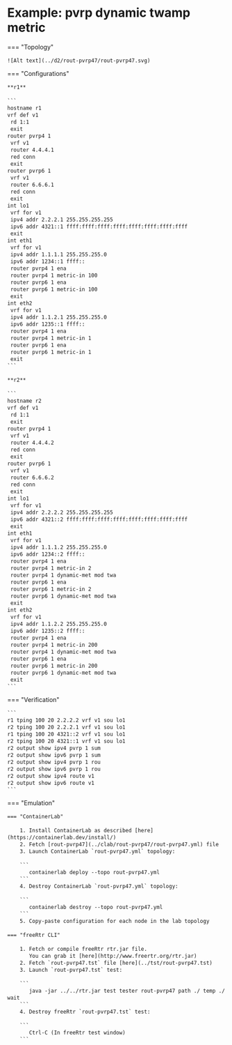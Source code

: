 # Example: pvrp dynamic twamp metric

=== "Topology"

    ![Alt text](../d2/rout-pvrp47/rout-pvrp47.svg)

=== "Configurations"

    **r1**

    ```
    hostname r1
    vrf def v1
     rd 1:1
     exit
    router pvrp4 1
     vrf v1
     router 4.4.4.1
     red conn
     exit
    router pvrp6 1
     vrf v1
     router 6.6.6.1
     red conn
     exit
    int lo1
     vrf for v1
     ipv4 addr 2.2.2.1 255.255.255.255
     ipv6 addr 4321::1 ffff:ffff:ffff:ffff:ffff:ffff:ffff:ffff
     exit
    int eth1
     vrf for v1
     ipv4 addr 1.1.1.1 255.255.255.0
     ipv6 addr 1234::1 ffff::
     router pvrp4 1 ena
     router pvrp4 1 metric-in 100
     router pvrp6 1 ena
     router pvrp6 1 metric-in 100
     exit
    int eth2
     vrf for v1
     ipv4 addr 1.1.2.1 255.255.255.0
     ipv6 addr 1235::1 ffff::
     router pvrp4 1 ena
     router pvrp4 1 metric-in 1
     router pvrp6 1 ena
     router pvrp6 1 metric-in 1
     exit
    ```

    **r2**

    ```
    hostname r2
    vrf def v1
     rd 1:1
     exit
    router pvrp4 1
     vrf v1
     router 4.4.4.2
     red conn
     exit
    router pvrp6 1
     vrf v1
     router 6.6.6.2
     red conn
     exit
    int lo1
     vrf for v1
     ipv4 addr 2.2.2.2 255.255.255.255
     ipv6 addr 4321::2 ffff:ffff:ffff:ffff:ffff:ffff:ffff:ffff
     exit
    int eth1
     vrf for v1
     ipv4 addr 1.1.1.2 255.255.255.0
     ipv6 addr 1234::2 ffff::
     router pvrp4 1 ena
     router pvrp4 1 metric-in 2
     router pvrp4 1 dynamic-met mod twa
     router pvrp6 1 ena
     router pvrp6 1 metric-in 2
     router pvrp6 1 dynamic-met mod twa
     exit
    int eth2
     vrf for v1
     ipv4 addr 1.1.2.2 255.255.255.0
     ipv6 addr 1235::2 ffff::
     router pvrp4 1 ena
     router pvrp4 1 metric-in 200
     router pvrp4 1 dynamic-met mod twa
     router pvrp6 1 ena
     router pvrp6 1 metric-in 200
     router pvrp6 1 dynamic-met mod twa
     exit
    ```

=== "Verification"

    ```
    r1 tping 100 20 2.2.2.2 vrf v1 sou lo1
    r2 tping 100 20 2.2.2.1 vrf v1 sou lo1
    r1 tping 100 20 4321::2 vrf v1 sou lo1
    r2 tping 100 20 4321::1 vrf v1 sou lo1
    r2 output show ipv4 pvrp 1 sum
    r2 output show ipv6 pvrp 1 sum
    r2 output show ipv4 pvrp 1 rou
    r2 output show ipv6 pvrp 1 rou
    r2 output show ipv4 route v1
    r2 output show ipv6 route v1
    ```

=== "Emulation"

    === "ContainerLab"

        1. Install ContainerLab as described [here](https://containerlab.dev/install/)  
        2. Fetch [rout-pvrp47](../clab/rout-pvrp47/rout-pvrp47.yml) file  
        3. Launch ContainerLab `rout-pvrp47.yml` topology:  

        ```
           containerlab deploy --topo rout-pvrp47.yml  
        ```
        4. Destroy ContainerLab `rout-pvrp47.yml` topology:  

        ```
           containerlab destroy --topo rout-pvrp47.yml  
        ```
        5. Copy-paste configuration for each node in the lab topology

    === "freeRtr CLI"

        1. Fetch or compile freeRtr rtr.jar file.  
           You can grab it [here](http://www.freertr.org/rtr.jar)  
        2. Fetch `rout-pvrp47.tst` file [here](../tst/rout-pvrp47.tst)  
        3. Launch `rout-pvrp47.tst` test:  

        ```
           java -jar ../../rtr.jar test tester rout-pvrp47 path ./ temp ./ wait
        ```
        4. Destroy freeRtr `rout-pvrp47.tst` test:  

        ```
           Ctrl-C (In freeRtr test window)
        ```

